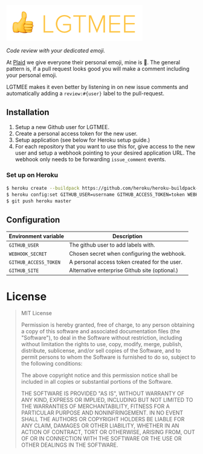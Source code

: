 ![lgtmee](https://github.com/nathankot/lgtmee/blob/master/logo.png)

*Code review with your dedicated emoji.*

At [Plaid][plaid] we give everyone their personal emoji, mine is 🍌. The general
pattern is, if a pull request looks good you will make a comment including your
personal emoji.

LGTMEE makes it even better by listening in on new issue comments and
automatically adding a `review:#{user}` label to the pull-request.

## Installation

1. Setup a new Github user for LGTMEE.
2. Create a personal access token for the new user.
3. Setup application (see below for Heroku setup guide.)
4. For each repository that you want to use this for, give access to the new
   user and setup a webhook pointing to your desired application URL. The
   webhook only needs to be forwarding `issue_comment` events.

### Set up on Heroku

```sh
$ heroku create --buildpack https://github.com/heroku/heroku-buildpack-ruby.git
$ heroku config:set GITHUB_USER=username GITHUB_ACCESS_TOKEN=token WEBHOOK_SECRET=secret
$ git push heroku master
```

## Configuration

| Environment variable           | Description                                       |
| -------------------------------|----------------------------------------------------
| `GITHUB_USER`                  | The github user to add labels with.               |
| `WEBHOOK_SECRET`               | Chosen secret when configuring the webhook.       |
| `GITHUB_ACCESS_TOKEN`          | A personal access token created for the user.     |
| `GITHUB_SITE`                  | Alternative enterprise Github site (optional.)    |

# License

> MIT License
>
> Permission is hereby granted, free of charge, to any person obtaining a copy
> of this software and associated documentation files (the "Software"), to deal
> in the Software without restriction, including without limitation the rights
> to use, copy, modify, merge, publish, distribute, sublicense, and/or sell
> copies of the Software, and to permit persons to whom the Software is
> furnished to do so, subject to the following conditions:
>
> The above copyright notice and this permission notice shall be included in all
> copies or substantial portions of the Software.
>
> THE SOFTWARE IS PROVIDED "AS IS", WITHOUT WARRANTY OF ANY KIND, EXPRESS OR
> IMPLIED, INCLUDING BUT NOT LIMITED TO THE WARRANTIES OF MERCHANTABILITY, FITNESS
> FOR A PARTICULAR PURPOSE AND NONINFRINGEMENT. IN NO EVENT SHALL THE AUTHORS OR
> COPYRIGHT HOLDERS BE LIABLE FOR ANY CLAIM, DAMAGES OR OTHER LIABILITY, WHETHER
> IN AN ACTION OF CONTRACT, TORT OR OTHERWISE, ARISING FROM, OUT OF OR IN
> CONNECTION WITH THE SOFTWARE OR THE USE OR OTHER DEALINGS IN THE SOFTWARE.

[plaid]: https://plaid.com
